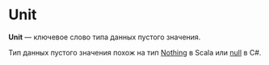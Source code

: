 # Unit

**Unit** — ключевое слово типа данных пустого значения.

Тип данных пустого значения похож на тип [Nothing](https://www.scala-lang.org/api/2.9.1/scala/Nothing.html) в Scala или [null](https://docs.microsoft.com/en-us/dotnet/csharp/language-reference/keywords/null) в C#.
